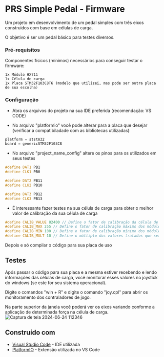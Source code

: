 # PRS Simple Pedal - Firmware

Um projeto em desenvolvimento de um pedal simples com três eixos construidos com base em células de carga. 

O objetivo é ser um pedal básico para testes diversos.

### Pré-requisitos

Componentes físicos (mínimos) necessários para conseguir testar o firmware:

```
1x Módulo HX711
1x Célula de carga
1x Placa STM32F103C8T6 (modelo que utilizei, mas pode ser outra placa de sua escolha)
```

### Configuração

* Abra os arquivos do projeto na sua IDE preferida (recomendação: VS CODE)
  
* No arquivo "platformio" você pode alterar para a placa que desejar (verificar a compatibiladade com as bibliotecas utilizadas)
```C++
platform = ststm32
board = genericSTM32F103C8
```

* No arquivo "project_name_config" altere os pinos para os utilizados em seus testes
```C++
#define DAT1 PB1
#define CLK1 PB0

#define DAT2 PB11
#define CLK2 PB10

#define DAT3 PB12
#define CLK3 PB13
```

* É interessante fazer testes na sua célula de carga para obter o melhor valor de calibração da sua célula de carga
```C++
#define CALIB_VALUE 82400 // Define o fator de calibração da célula de carga que eu usei
#define CALIB_MAX 255 // Define o fator de calibração máximo dos módulos HX711
#define CALIB_MIN 100 // Define o fator de calibração mínimo dos módulos HX711
#define CALIB_MULT 10 // Define o múltiplo dos valores tratados que serão enviados para o joystick
```

Depois e só compilar o código para sua placa de uso

## Testes

Após passar o código para sua placa e a mesma estiver recebendo e lendo informações das células de carga, você monitorar esses valores no joystick do windows (se este for seu sistema operacional).

Digite o comandos "win + R" e digite o comando "joy.cpl" para abrir os monitoramento dos contraladores de jogo.

Na parte superior da janela você poderá ver os eixos variando conforme a aplicação de determinada força na célula de carga.
![Captura de tela 2024-06-24 112346](https://github.com/vinicitadin/prs_simple_pedal_fw/assets/167343994/0f7deeea-aec8-4548-8466-30d4806ad946)


## Construído com

* [Visual Studio Code](https://code.visualstudio.com/) - IDE utilizada
* [PlatformIO](https://platformio.org/) - Extensão utilizada no VS Code
